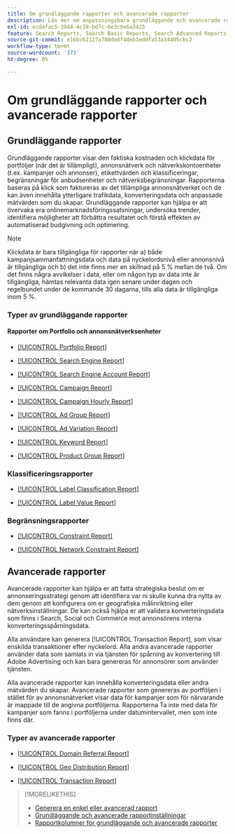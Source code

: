 ```yaml
---
title: Om grundläggande rapporter och avancerade rapporter
description: Läs mer om anpassningsbara grundläggande och avancerade rapporter.
exl-id: ecdafac5-3944-4c39-bd7c-8e3c9e6a3425
feature: Search Reports, Search Basic Reports, Search Advanced Reports
source-git-commit: e16bc62127a708de8f4deb1eddfa53a14405cbc2
workflow-type: tm+mt
source-wordcount: '373'
ht-degree: 0%

---
```


# Om grundläggande rapporter och avancerade rapporter

## Grundläggande rapporter

Grundläggande rapporter visar den faktiska kostnaden och klickdata för portföljer (när det är tillämpligt), annonsnätverk och nätverkskontoenheter (t.ex. kampanjer och annonser), etikettvärden och klassificeringar, begränsningar för anbudsenheter och nätverksbegränsningar. Rapporterna baseras på klick som faktureras av det tillämpliga annonsnätverket och de kan även innehålla ytterligare trafikdata, konverteringsdata och anpassade mätvärden som du skapar. Grundläggande rapporter kan hjälpa er att övervaka era onlinemarknadsföringssatsningar, undersöka trender, identifiera möjligheter att förbättra resultatet och förstå effekten av automatiserad budgivning och optimering.

>[!NOTE]
>
>Klickdata är bara tillgängliga för rapporter när a) både kampanjsammanfattningsdata och data på nyckelordsnivå eller annonsnivå är tillgängliga och b) det inte finns mer en skillnad på 5 % mellan de två. Om det finns några avvikelser i data, eller om någon typ av data inte är tillgängliga, hämtas relevanta data igen senare under dagen och regelbundet under de kommande 30 dagarna, tills alla data är tillgängliga inom 5 %.

### Typer av grundläggande rapporter

#### Rapporter om Portfolio och annonsnätverksenheter

* [[!UICONTROL Portfolio Report]](/help/search-social-commerce/reports/management/basic-advanced/portfolio-report.md)

* [[!UICONTROL Search Engine Report]](/help/search-social-commerce/reports/management/basic-advanced/search-engine-report.md)

* [[!UICONTROL Search Engine Account Report]](/help/search-social-commerce/reports/management/basic-advanced/search-engine-account-report.md)

* [[!UICONTROL Campaign Report]](/help/search-social-commerce/reports/management/basic-advanced/campaign-report.md)

* [[!UICONTROL Campaign Hourly Report]](/help/search-social-commerce/reports/management/basic-advanced/campaign-hourly-report.md)

* [[!UICONTROL Ad Group Report]](/help/search-social-commerce/reports/management/basic-advanced/ad-group-report.md)

* [[!UICONTROL Ad Variation Report]](/help/search-social-commerce/reports/management/basic-advanced/ad-variation-report.md)

* [[!UICONTROL Keyword Report]](/help/search-social-commerce/reports/management/basic-advanced/keyword-report.md)

* [[!UICONTROL Product Group Report]](/help/search-social-commerce/reports/management/basic-advanced/product-group-report.md)

### Klassificeringsrapporter

* [[!UICONTROL Label Classification Report]](/help/search-social-commerce/reports/management/basic-advanced/label-classification-report.md)

* [[!UICONTROL Label Value Report]](/help/search-social-commerce/reports/management/basic-advanced/label-value-report.md)

### Begränsningsrapporter

* [[!UICONTROL Constraint Report]](/help/search-social-commerce/reports/management/basic-advanced/constraint-report.md)

* [[!UICONTROL Network Constraint Report]](/help/search-social-commerce/reports/management/basic-advanced/network-constraint-report.md)

## Avancerade rapporter

Avancerade rapporter kan hjälpa er att fatta strategiska beslut om er annonseringsstrategi genom att identifiera var ni skulle kunna dra nytta av dem genom att konfigurera om er geografiska målinriktning eller nätverksinställningar. De kan också hjälpa er att validera konverteringsdata som finns i Search, Social och Commerce mot annonsörens interna konverteringsspårningsdata.

Alla användare kan generera [!UICONTROL Transaction Report], som visar enskilda transaktioner efter nyckelord. Alla andra avancerade rapporter använder data som samlats in via tjänsten för spårning av konvertering till Adobe Advertising och kan bara genereras för annonsörer som använder tjänsten.

Alla avancerade rapporter kan innehålla konverteringsdata eller andra mätvärden du skapar. Avancerade rapporter som genereras av portföljen i stället för av annonsnätverket visar data för kampanjer som för närvarande är mappade till de angivna portföljerna. Rapporterna
Ta inte med data för kampanjer som fanns i portföljerna under datumintervallet, men som inte finns där.

### Typer av avancerade rapporter

* [[!UICONTROL Domain Referral Report]](/help/search-social-commerce/reports/management/basic-advanced/domain-referral-report.md)

* [[!UICONTROL Geo Distribution Report]](/help/search-social-commerce/reports/management/basic-advanced/geo-distribution-report.md)

* [[!UICONTROL Transaction Report]](/help/search-social-commerce/reports/management/basic-advanced/transaction-report.md)

>[!MORELIKETHIS]
>
>* [Generera en enkel eller avancerad rapport](/help/search-social-commerce/reports/management/basic-advanced/basic-advanced-report-generate.md)
>* [Grundläggande och avancerade rapportinställningar](/help/search-social-commerce/reports/management/basic-advanced/basic-advanced-report-settings.md)
>* [Rapportkolumner för grundläggande och avancerade rapporter](/help/search-social-commerce/reports/management/basic-advanced/basic-advanced-report-columns.md)
